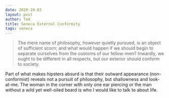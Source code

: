 ```yaml
---
date: 2020-10-03
layout: post
author: Ted
title: Seneca External Conformity
tags: seneca
---
```

> The mere name of philosophy, however quietly pursued, is an object of sufficient scorn; and what would happen if we should begin to separate ourselves from the customs of our fellow-men? Inwardly, we ought to be different in all respects, but our exterior should conform to society.

Part of what makes hipsters absurd is that their outward appearance (non-conformist) reveals not a pursuit of philosophy, but shallowness and look-at-me. The woman in the corner with only one ear piercing or the man without a wild yet well-oiled beard is who I would like to talk to about life. 
